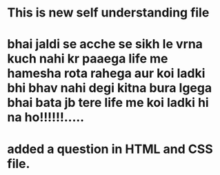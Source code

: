 # This is new self understanding file
# bhai jaldi se acche se sikh le vrna kuch nahi kr paaega life me hamesha rota rahega aur koi ladki bhi bhav nahi degi kitna bura lgega bhai bata jb tere life me koi ladki hi na ho!!!!!!.....
# added a question in HTML and CSS file.